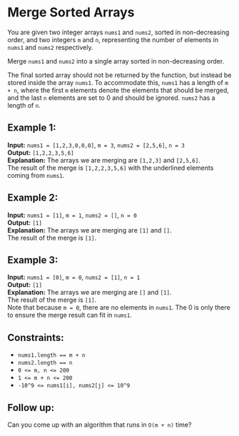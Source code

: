 
# Merge Sorted Arrays

You are given two integer arrays `nums1` and `nums2`, sorted in non-decreasing order, and two integers `m` and `n`, representing the number of elements in `nums1` and `nums2` respectively.

Merge `nums1` and `nums2` into a single array sorted in non-decreasing order.

The final sorted array should not be returned by the function, but instead be stored inside the array `nums1`. To accommodate this, `nums1` has a length of `m + n`, where the first `m` elements denote the elements that should be merged, and the last `n` elements are set to 0 and should be ignored. `nums2` has a length of `n`.

## Example 1:

**Input:** `nums1 = [1,2,3,0,0,0]`, `m = 3`, `nums2 = [2,5,6]`, `n = 3`  
**Output:** `[1,2,2,3,5,6]`  
**Explanation:** The arrays we are merging are `[1,2,3]` and `[2,5,6]`.  
The result of the merge is `[1,2,2,3,5,6]` with the underlined elements coming from `nums1`.

## Example 2:

**Input:** `nums1 = [1]`, `m = 1`, `nums2 = []`, `n = 0`  
**Output:** `[1]`  
**Explanation:** The arrays we are merging are `[1]` and `[]`.  
The result of the merge is `[1]`.

## Example 3:

**Input:** `nums1 = [0]`, `m = 0`, `nums2 = [1]`, `n = 1`  
**Output:** `[1]`  
**Explanation:** The arrays we are merging are `[]` and `[1]`.  
The result of the merge is `[1]`.  
Note that because `m = 0`, there are no elements in `nums1`. The 0 is only there to ensure the merge result can fit in `nums1`.

## Constraints:

- `nums1.length == m + n`
- `nums2.length == n`
- `0 <= m, n <= 200`
- `1 <= m + n <= 200`
- `-10^9 <= nums1[i], nums2[j] <= 10^9`

## Follow up:
Can you come up with an algorithm that runs in `O(m + n)` time?
